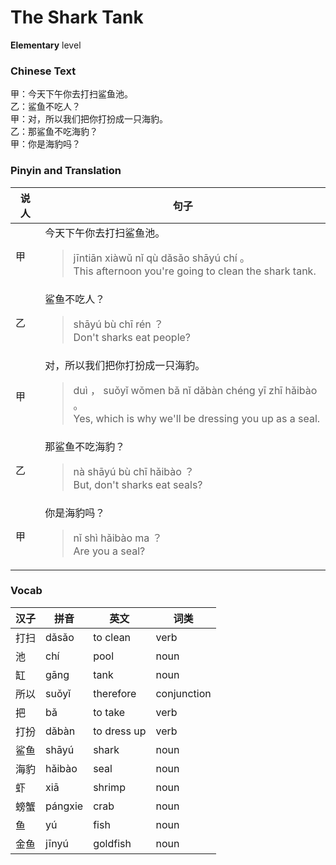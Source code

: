 # The Shark Tank
**Elementary** level
### Chinese Text
甲：今天下午你去打扫鲨鱼池。<br />乙：鲨鱼不吃人？<br />甲：对，所以我们把你打扮成一只海豹。<br />乙：那鲨鱼不吃海豹？<br />甲：你是海豹吗？

### Pinyin and Translation
|说人|句子|
|----|----|
|甲|今天下午你去打扫鲨鱼池。<blockquote>jīntiān xiàwǔ nǐ qù dǎsǎo shāyú chí 。<br />This afternoon you're going to clean the shark tank.</blockquote>|
|乙|鲨鱼不吃人？<blockquote>shāyú bù chī rén ？<br />Don't sharks eat people?</blockquote>|
|甲|对，所以我们把你打扮成一只海豹。<blockquote>duì ， suǒyǐ wǒmen bǎ nǐ dǎbàn chéng yī zhī hǎibào 。<br />Yes, which is why we'll be dressing you up as a seal.</blockquote>|
|乙|那鲨鱼不吃海豹？<blockquote>nà shāyú bù chī hǎibào ？<br />But, don't sharks eat seals?</blockquote>|
|甲|你是海豹吗？<blockquote>nǐ shì hǎibào ma ？<br />Are you a seal?</blockquote>|
### Vocab
|汉子|拼音|英文|词类|
|----|----|----|----|
|打扫|dǎsǎo|to clean|verb|
|池|chí|pool|noun|
|缸|gāng|tank|noun|
|所以|suǒyǐ|therefore|conjunction|
|把|bǎ|to take|verb|
|打扮|dǎbàn|to dress up|verb|
|鲨鱼|shāyú|shark|noun|
|海豹|hǎibào|seal|noun|
|虾|xiā|shrimp|noun|
|螃蟹|pángxie|crab|noun|
|鱼|yú|fish|noun|
|金鱼|jīnyú|goldfish|noun|